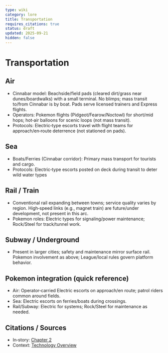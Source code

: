 ```yaml
---
type: wiki
category: lore
title: Transportation
requires_citations: true
status: draft
updated: 2025-09-21
hidden: false
---
```


# Transportation

## Air
- Cinnabar model: Beachside/field pads (cleared dirt/grass near dunes/boardwalks) with a small terminal. No blimps; mass transit to/from Cinnabar is by boat. Pads serve licensed trainers and Express flights.
- Operators: Pokemon flights (Pidgeot/Fearow/Noctowl) for short/mid hops; hot‑air balloons for scenic loops (not mass transit).
- Protocols: Electric‑type escorts travel with flight teams for approach/en‑route deterrence (not stationed on pads).

## Sea
- Boats/Ferries (Cinnabar corridor): Primary mass transport for tourists and cargo.
- Protocols: Electric‑type escorts posted on deck during transit to deter wild water types

## Rail / Train
- Conventional rail expanding between towns; service quality varies by region. High‑speed links (e.g., magnet train) are future/under development, not present in this arc.
- Pokemon roles: Electric types for signaling/power maintenance; Rock/Steel for track/tunnel work.

## Subway / Underground
- Present in larger cities; safety and maintenance mirror surface rail. Pokemon involvement as above; League/local rules govern platform behavior.

## Pokemon integration (quick reference)
- Air: Operator‑carried Electric escorts on approach/en route; patrol riders common around fields.
- Sea: Electric escorts on ferries/boats during crossings.
- Rail/Subway: Electric for systems; Rock/Steel for maintenance as needed.

## Citations / Sources
- In‑story: [Chapter 2](../../../story/chapter2/chapter2.md)
- Context: [Technology Overview](./index.md)
